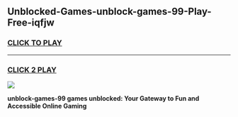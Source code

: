 
## Unblocked-Games-unblock-games-99-Play-Free-iqfjw
<h3>
<a href="https://premium76.site?title=unblock-games-99&ref=17A">CLICK TO PLAY</a></h3>
<hr>

<h3>
<a href="https://premium76.site?title=unblock-games-99&ref=17A">CLICK 2 PLAY</a>
  
</h3>

<a href="https://premium76.site?title=unblock-games-99&ref=17A"><img src="https://clearcache.store/games.png"></a>


**unblock-games-99 games unblocked: Your Gateway to Fun and Accessible Online Gaming**
